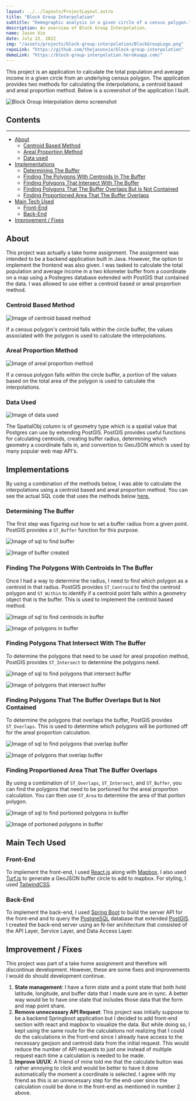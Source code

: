 ```yaml
---
layout: ../../layouts/ProjectLayout.astro
title: "Block Group Interpolation"
subtitle: "Demographic analysis in a given circle of a census polygon."
description: An overview of Block Group Interpolation.
name: Jason Xie
date: July 22, 2022
img: "/assets/projects/block-group-interpolation/BlockGroupLogo.png"
repoLink: "https://github.com/thejasonxie/block-group-interpolation"
demoLink: "https://block-group-interpolation.herokuapp.com/"
---
```


This project is an application to calculate the total population and average income in a given circle from an underlying census polygon. The application provides two methods for calculating the interpolations, a centroid based and areal proportion method. Below is a screenshot of the application I built.

![Block Group Interpolation demo screenshot](/assets/projects/block-group-interpolation/demo-screenshot.png)

## Contents

---

- [About](#about)
  - [Centroid Based Method](#centroid-based-method)
  - [Areal Proportion Method](#area-proportion-method)
  - [Data used](#data-used)
- [Implementations](#implementations)
  - [Determining The Buffer](#determining-the-buffer)
  - [Finding The Polygons With Centroids In The Buffer](#finding-the-polygons-with-centroids-in-the-buffer)
  - [Finding Polygons That Intersect With The Buffer](#finding-polygons-that-intersect-with-the-buffer)
  - [Finding Polygons That The Buffer Overlaps But Is Not Contained](#finding-polygons-that-the-buffer-overlaps-but-is-not-contained)
  - [Finding Proportioned Area That The Buffer Overlaps](#finding-proportioned-area-that-the-buffer-overlaps)
- [Main Tech Used](#main-tech-used)
  - [Front-End](#front-end)
  - [Back-End](#back-end)
- [Improvement / Fixes](#improvement--fixes)

## About

This project was actually a take home assignment. The assignment was intended to be a backend application built in Java. However, the option to implement the frontend was also given. I was tasked to calculate the total population and average income in a two kilometer buffer from a coordinate on a map using a Postegres database extended with PostGIS that contained the data. I was allowed to use either a centroid based or areal proportion method.

### Centroid Based Method

![Image of centroid based method](/assets/projects/block-group-interpolation/centroid-method.png)

If a census polygon's centroid falls within the circle buffer, the values associated with the polygon is used to calculate the interpolations.

### Areal Proportion Method

![Image of areal proportion method](/assets/projects/block-group-interpolation/areal-proportion.png)

If a census polygon falls within the circle buffer, a portion of the values based on the total area of the polygon is used to calculate the interpolations.

### Data Used

![Image of data used](/assets/projects/block-group-interpolation/data-used.png)

The SpatialObj column is of geometry type which is a spatial value that Postgres can use by extending PostGIS. PostGIS provides useful functions for calculating centroids, creating buffer radius, determining which geometry a coordinate falls in, and convertion to GeoJSON which is used by many popular web map API's.

## Implementations

By using a combination of the methods below, I was able to calculate the interpolations using a centroid based and areal proportion method. You can see the actual SQL code that uses the methods below <a href="https://github.com/thejasonxie/block-group-interpolation/blob/main/src/main/java/com/thejasonxie/blockgroupinterpolation/blockgroup/BlockGroupDataAccessService.java" target="_blank">here.</a>

### Determining The Buffer

The first step was figuring out how to set a buffer radius from a given point. PostGIS provides a `ST_Buffer` function for this purpose.

![Image of sql to find buffer](/assets/projects/block-group-interpolation/1-buffer-sql.png)

![Image of buffer created](/assets/projects/block-group-interpolation/1-buffer.png)

### Finding The Polygons With Centroids In The Buffer

Once I had a way to determine the radius, I need to find which polygon as a centroid in that radius. PostGIS provides `ST_Centroid` to find the centroid polygon and `ST_Within` to identify if a centroid point falls within a geometry object that is the buffer. This is used to implement the centroid based method.

![Image of sql to find centroids in buffer](/assets/projects/block-group-interpolation/2-centroid-in-buffer-sql.png)

![Image of polygons in buffer](/assets/projects/block-group-interpolation/2-centroid-in-buffer.png)

### Finding Polygons That Intersect With The Buffer

To determine the polygons that need to be used for areal propotion method, PostGIS provides `ST_Intersect` to determine the polygons need.

![Image of sql to find polygons that intersect buffer](/assets/projects/block-group-interpolation/3-blocks-that-intersect-buffer-sql.png)

![Image of polygons that intersect buffer](/assets/projects/block-group-interpolation/3-blocks-that-intersect-buffer.png)

### Finding Polygons That The Buffer Overlaps But Is Not Contained

To determine the polygons that overlaps the buffer, PostGIS provides `ST_Overlaps`. This is used to determine which polygons will be portioned off for the areal proportion calculation.

![Image of sql to find polygons that overlap buffer](/assets/projects/block-group-interpolation/4-blocks-where-buffer-overlaps-but-not-contain-sql.png)

![Image of polygons that overlap buffer](/assets/projects/block-group-interpolation/4-blocks-where-buffer-overlaps-but-not-contain.png)

### Finding Proportioned Area That The Buffer Overlaps

By using a combination of `ST_Overlaps`, `ST_Intersect`, and `ST_Buffer`, you can find the polygons that need to be portioned for the areal proportion calculation. You can then use `ST_Area` to determine the area of that portion polygon.

![Image of sql to find portioned polygons in buffer](/assets/projects/block-group-interpolation/5-area-of-blocks-that-are-contained-in-the-buffer-by-intersection-sql.png)

![Image of portioned polygons in buffer](/assets/projects/block-group-interpolation/5-area-of-blocks-that-are-contained-in-the-buffer-by-intersection.png)

## Main Tech Used

### Front-End

To implement the front-end, I used <a href="https://reactjs.org/" target="_blank">React.js</a> along with <a href="https://www.mapbox.com/" target="_blank">Mapbox</a>. I also used <a href="https://turfjs.org/" target="_blank">Turf.js</a> to generate a GeoJSON buffer circle to add to mapbox. For styling, I used <a href="https://tailwindcss.com/" target="_blank">TailwindCSS</a>.

### Back-End

To implement the back-end, I used <a href="https://spring.io/" target="_blank">Spring Boot</a> to build the server API for the front-end and to query the <a href="https://www.postgresql.org/" target="_blank">PostgreSQL</a> database that extended <a href="https://postgis.net/" target="_blank">PostGIS</a>. I created the back-end server using an N-tier architecture that consisted of the API Layer, Service Layer, and Data Access Layer.

## Improvement / Fixes

This project was part of a take home assignment and therefore will discontinue development. However, these are some fixes and improvements I would do should development continue.

1. **State management**: I have a form state and a point state that both hold latitude, longitude, and buffer data that I made sure are in sync. A better way would be to have one state that includes those data that the form and map point share.
2. **Remove unnecessary API Request**: This project was initially suppose to be a backend Springboot application but I decided to add front-end section with react and mapbox to visualize the data. But while doing so, I kept using the same route for the calculations not realizing that I could do the calculations in the front-end since I already have access to the necessary geojson and centroid data from the initial request. This would reduce the number of API requests to just one instead of multiple request each time a calculation is needed to be made.
3. **Improve UI/UX**: A friend of mine told me that the calculate button was rather annoying to click and would be better to have it done automatically the moment a coordinate is selected. I agree with my friend as this is an unnecessary step for the end-user since the calculation could be done in the front-end as mentioned in number 2 above.
